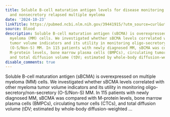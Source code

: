 ```yaml
---
title: Soluble B-cell maturation antigen levels for disease monitoring in oligosecretory
  and nonsecretory relapsed multiple myeloma
date: '2024-10-23'
linkTitle: https://pubmed.ncbi.nlm.nih.gov/39441915/?utm_source=curl&utm_medium=rss&utm_campaign=journals&utm_content=7603509&fc=None&ff=20241023205824&v=2.18.0.post9+e462414
source: Blood
description: Soluble B-cell maturation antigen (sBCMA) is overexpressed on multiple
  myeloma (MM) cells. We investigated whether sBCMA levels correlated with other myeloma
  tumor volume indicators and its utility in monitoring oligo-secretory/non-secretory
  (O-S/Non-S) MM. In 115 patients with newly diagnosed MM, sBCMA was compared with
  M-protein levels, bone marrow plasma cells (BMPCs), circulating tumor cells (CTCs),
  and total diffusion volume (tDV; estimated by whole-body diffusion-weighted ...
disable_comments: true
---
```

Soluble B-cell maturation antigen (sBCMA) is overexpressed on multiple myeloma (MM) cells. We investigated whether sBCMA levels correlated with other myeloma tumor volume indicators and its utility in monitoring oligo-secretory/non-secretory (O-S/Non-S) MM. In 115 patients with newly diagnosed MM, sBCMA was compared with M-protein levels, bone marrow plasma cells (BMPCs), circulating tumor cells (CTCs), and total diffusion volume (tDV; estimated by whole-body diffusion-weighted ...